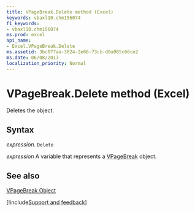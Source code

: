 ```yaml
---
title: VPageBreak.Delete method (Excel)
keywords: vbaxl10.chm156074
f1_keywords:
- vbaxl10.chm156074
ms.prod: excel
api_name:
- Excel.VPageBreak.Delete
ms.assetid: 3bc077aa-3024-2e66-73cb-d0a985c66ce2
ms.date: 06/08/2017
localization_priority: Normal
---
```



# VPageBreak.Delete method (Excel)

Deletes the object.


## Syntax

_expression_. `Delete`

_expression_ A variable that represents a [VPageBreak](./Excel.VPageBreak.md) object.


## See also


[VPageBreak Object](Excel.VPageBreak.md)

[!include[Support and feedback](~/includes/feedback-boilerplate.md)]